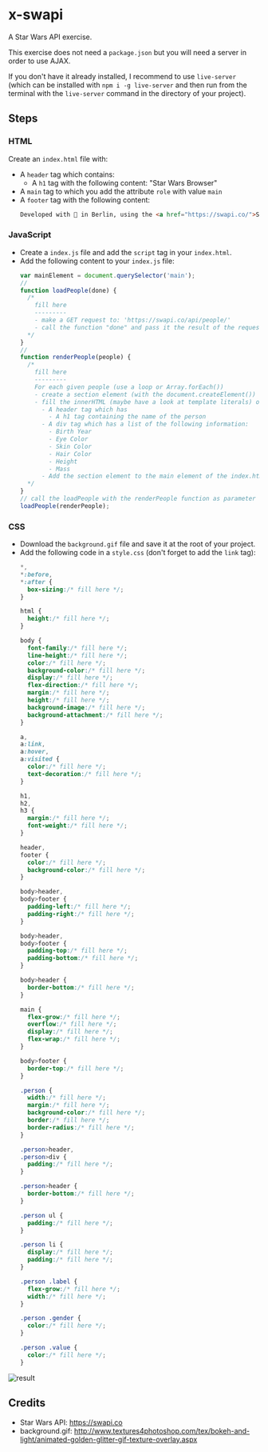 # x-swapi

A Star Wars API exercise.

This exercise does not need a `package.json` but you will need a server in order to use AJAX.

If you don't have it already installed, I recommend to use `live-server` (which can be installed with `npm i -g live-server` and then run from the terminal with the `live-server` command in the directory of your project).

## Steps

### HTML

Create an `index.html` file with:
- A `header` tag which contains:
  - A `h1` tag with the following content: "Star Wars Browser"
- A `main` tag to which you add the attribute `role` with value `main`
- A `footer` tag with the following content:
  ````html
  Developed with 💙 in Berlin, using the <a href="https://swapi.co/">Star Wars open API</a>.
  ````


### JavaScript

- Create a `index.js` file and add the `script` tag in your `index.html`.
- Add the following content to your `index.js` file:
  ````js
  var mainElement = document.querySelector('main');
  //
  function loadPeople(done) {
    /*
      fill here
      ---------
      - make a GET request to: 'https://swapi.co/api/people/'
      - call the function "done" and pass it the result of the request
    */
  }
  //
  function renderPeople(people) {
    /*
      fill here
      ---------
      For each given people (use a loop or Array.forEach())
      - create a section element (with the document.createElement())
      - fill the innerHTML (maybe have a look at template literals) of the section with:
        - A header tag which has
          - A h1 tag containing the name of the person
        - A div tag which has a list of the following information:
          - Birth Year
          - Eye Color
          - Skin Color
          - Hair Color
          - Height
          - Mass
        - Add the section element to the main element of the index.html
    */
  }
  // call the loadPeople with the renderPeople function as parameter
  loadPeople(renderPeople);
  ````


### CSS

- Download the `background.gif` file and save it at the root of your project.
- Add the following code in a `style.css` (don't forget to add the `link` tag):
  ````css
  *,
  *:before,
  *:after {
    box-sizing:/* fill here */;
  }

  html {
    height:/* fill here */;
  }

  body {
    font-family:/* fill here */;
    line-height:/* fill here */;
    color:/* fill here */;
    background-color:/* fill here */;
    display:/* fill here */;
    flex-direction:/* fill here */;
    margin:/* fill here */;
    height:/* fill here */;
    background-image:/* fill here */;
    background-attachment:/* fill here */;
  }

  a,
  a:link,
  a:hover,
  a:visited {
    color:/* fill here */;
    text-decoration:/* fill here */;
  }

  h1,
  h2,
  h3 {
    margin:/* fill here */;
    font-weight:/* fill here */;
  }

  header,
  footer {
    color:/* fill here */;
    background-color:/* fill here */;
  }

  body>header,
  body>footer {
    padding-left:/* fill here */;
    padding-right:/* fill here */;
  }

  body>header,
  body>footer {
    padding-top:/* fill here */;
    padding-bottom:/* fill here */;
  }

  body>header {
    border-bottom:/* fill here */;
  }

  main {
    flex-grow:/* fill here */;
    overflow:/* fill here */;
    display:/* fill here */;
    flex-wrap:/* fill here */;
  }

  body>footer {
    border-top:/* fill here */;
  }

  .person {
    width:/* fill here */;
    margin:/* fill here */;
    background-color:/* fill here */;
    border:/* fill here */;
    border-radius:/* fill here */;
  }

  .person>header,
  .person>div {
    padding:/* fill here */;
  }

  .person>header {
    border-bottom:/* fill here */;
  }

  .person ul {
    padding:/* fill here */;
  }

  .person li {
    display:/* fill here */;
    padding:/* fill here */;
  }

  .person .label {
    flex-grow:/* fill here */;
    width:/* fill here */;
  }

  .person .gender {
    color:/* fill here */;
  }

  .person .value {
    color:/* fill here */;
  }

  ````
![result](https://user-images.githubusercontent.com/65971/30633894-a364e854-9ded-11e7-8739-6bc6d02a9c7f.png)

## Credits

- Star Wars API: https://swapi.co
- background.gif: http://www.textures4photoshop.com/tex/bokeh-and-light/animated-golden-glitter-gif-texture-overlay.aspx
